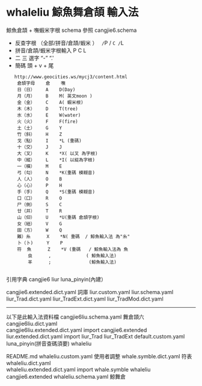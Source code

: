 # whaleliu   鯨魚舞倉頡 輸入法
鯨魚倉頡 + 嘸蝦米字根
schema 參照 cangjie6.schema

* 反查字根 （全部/拼音/倉頡/蝦米 ） `  / `P / `C /`L
* 拼音/倉頡/蝦米字根輸入    P   C  L 
* 二 三 選字   “-”   “.'
* 簡碼 頭 + v + 尾 


```
   http://www.geocities.ws/mycj3/content.html
    倉頡字母    倉    嘸
    日（日）    A    D(Day)
    月（月）    B    M( 英文moon )
    金（金）    C    A( 蝦米根)
    木（木）    D    T(tree)
    水（水）    E    W(water)
    火（火）    F    F(fire)
    土（土）    G    Y
    竹（斜）    H    Z
    戈（點）    I    *L (重碼)
    十（交）    J    J
    大（叉）    K    *X( 以叉 為字根)
    中（縱）    L    *I( 以緃為字根)
    一（橫）    M    E
    弓（勾）    N    *K(重碼 模糊音)
    人（人）    O    B
    心（心）    P    H
    手（手）    Q    *S(重碼 模糊音)
    口（口）    R    O
    尸（側）    S    C
    廿（并）    T    R
    山（仰）    U    *U(重碼 倉頡字根)
    女（紐）    V    G
    田（方）    W    Q
    難）糸      X    *N( 重碼  / 鯨魚輸入法 為"糸"
    卜（卜)     Y    P
    符  魚      Z    *V (重碼   / 鯨魚輸入法為 魚
        虫      ,             ( 鯨魚輸入法)
        羊      ;              (鯨魚輸入法)
    
```
引用字典 cangjie6  liur  luna_pinyin(內建）

cangjie6.extended.dict.yaml    詞庫
liur.custom.yaml
liur.schema.yaml
liur_Trad.dict.yaml
liur_TradExt.dict.yaml
liur_TradMod.dict.yaml


-----
以下是此輸入法資料檔
cangjie6liu.schema.yaml   舞倉頡六
cangjie6liu.dict.yaml     
cangjie6liu.extended.dict.yaml  import cangjie6.extended 
liur.extended.dict.yaml  import liur_Trad liur_TradExt
default.custom.yaml      luna_pinyin(拼音查碼須要)  whaleliu 

README.md
whaleliu.custom.yaml      使用者調整
whale.symble.dict.yaml    符表
whaleliu.dict.yaml        
whaleliu.extended.dict.yaml import whale.symble whaleliu cangjie6.extended
whaleliu.schema.yaml      鯨舞倉




